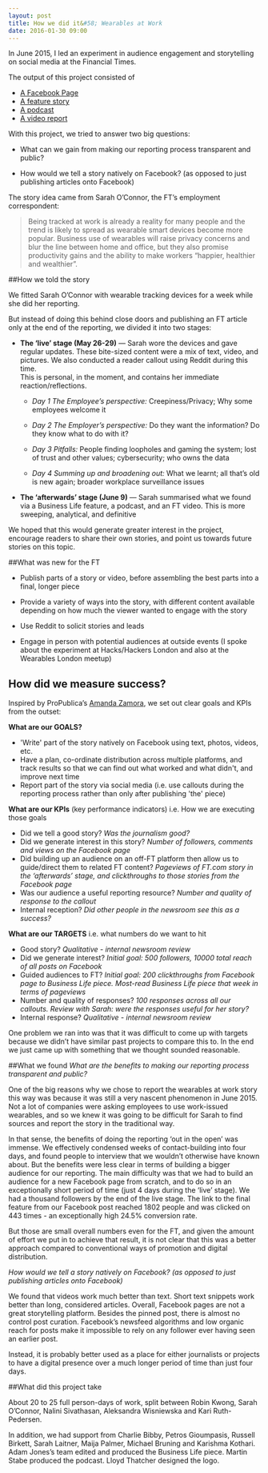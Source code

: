 ```yaml
---
layout: post
title: How we did it&#58; Wearables at Work
date: 2016-01-30 09:00
---
```


In June 2015, I led an experiment in audience engagement and storytelling on social media at the Financial Times.

The output of this project consisted of

* [A Facebook Page](http://facebook.com/wearablesatwork)
* [A feature story](http://www.ft.com/cms/s/0/d7eee768-0b65-11e5-994d-00144feabdc0.html#axzz3cTLoxg8p)
* [A podcast](http://podcast.ft.com/p/2759)
* [A video report](http://video.ft.com/4283782759001/Wearables-and-work-who-wins-/editorschoice)

With this project, we tried to answer two big questions:

* What can we gain from making our reporting process transparent and public?

* How would we tell a story natively on Facebook? (as opposed to just publishing articles onto Facebook)

The story idea came from Sarah O’Connor, the FT’s employment correspondent:

>Being tracked at work is already a reality for many people and the trend is likely to spread as wearable smart devices become more popular. Business use of wearables will raise privacy concerns and blur the line between home and office, but they also promise productivity gains and the ability to make workers “happier, healthier and wealthier”.

##How we told the story

We fitted Sarah O’Connor with wearable tracking devices for a week while she did her reporting.

But instead of doing this behind close doors and publishing an FT article only at the end of the reporting, we divided it into two stages:

* **The ‘live’ stage (May 26-29)** &mdash; Sarah wore the devices and gave regular updates. These bite-sized content were a mix of text, video, and pictures. We also conducted a reader callout using Reddit during this time.  
This is personal, in the moment, and contains her immediate reaction/reflections.   

	* *Day 1  The Employee’s perspective:*
Creepiness/Privacy; Why some employees welcome it

	* *Day 2 The Employer’s perspective:*
Do they want the information? Do they know what to do with it?

	* *Day 3 Pitfalls:*
People finding loopholes and gaming the system; lost of trust and other values; cybersecurity; who owns the data

	* *Day 4 Summing up and broadening out:*
	What we learnt; all that’s old is new again; broader workplace surveillance issues  

* **The ‘afterwards’ stage (June 9)** &mdash; Sarah summarised what we found via a Business Life feature, a podcast, and an FT video.
This is more sweeping, analytical, and definitive

We hoped that this would generate greater interest in the project, encourage readers to share their own stories, and point us towards future stories on this topic.

##What was new for the FT

* Publish parts of a story or video, before assembling the best parts into a final, longer piece

* Provide a variety of ways into the story, with different content available depending on how much the viewer wanted to engage with the story

* Use Reddit to solicit stories and leads

* Engage in person with potential audiences at outside events (I spoke about the experiment at Hacks/Hackers London and also at the Wearables London meetup)


## How did we measure success?
Inspired by ProPublica’s [Amanda Zamora](http://journalismcourses.org/SMA2015.html), we set out clear goals and KPIs from the outset:

**What are our GOALS?**

* 'Write' part of the story natively on Facebook using text, photos, videos, etc.	
* Have a plan, co-ordinate distribution across multiple platforms, and track results so that we can find out what worked and what didn't, and improve next time
* Report part of the story via social media (i.e. use callouts during the reporting process rather than only after publishing 'the' piece)

**What are our KPIs** (key performance indicators) i.e. How we are executing those goals

* Did we tell a good story? *Was the journalism good?*
* Did we generate interest in this story? *Number of followers, comments and views on the Facebook page*
* Did building up an audience on an off-FT platform then allow us to guide/direct them to related FT content? *Pageviews of FT.com story in the ‘afterwards’ stage, and clickthroughs to those stories from the Facebook page*
* Was our audience a useful reporting resource? *Number and quality of response to the callout*
* Internal reception? *Did other people in the newsroom see this as a success?*

**What are our TARGETS** i.e. what numbers do we want to hit

* Good story? *Qualitative - internal newsroom review*
* Did we generate interest? *Initial goal: 500 followers, 10000 total reach of all posts on Facebook*
* Guided audiences to FT? *Initial goal: 200 clickthroughs from Facebook page to Business Life piece.  Most-read Business Life piece that week in terms of pageviews*
* Number and quality of responses? *100 responses across all our callouts. Review with Sarah: were the responses useful for her story?*
* Internal response? *Qualitative - internal newsroom review*

One problem we ran into was that it was difficult to come up with targets because we didn’t have similar past projects to compare this to.  In the end we just came up with something that we thought sounded reasonable.
 
##What we found
*What are the benefits to making our reporting process transparent and public?*

One of the big reasons why we chose to report the wearables at work story this way was because it was still a very nascent phenomenon in June 2015. Not a lot of companies were asking employees to use work-issued wearables, and so we knew it was going to be difficult for Sarah to find sources and report the story in the  traditional way.

In that sense, the benefits of doing the reporting ‘out in the open’ was immense.  We effectively condensed weeks of contact-building into four days, and found people to interview that we wouldn’t otherwise have known about.
But the benefits were less clear in terms of building a bigger audience for our reporting. The main difficulty was that we had to build an audience for a new Facebook page from scratch, and to do so in an exceptionally short period of time (just 4 days during the ‘live’ stage). 
We had a thousand followers by the end of the live stage. The link to the final feature from our Facebook post reached 1802 people and was clicked on 443 times - an exceptionally high 24.5% conversion rate. 

But those are small overall numbers even for the FT, and given the amount of effort we put in to achieve that result, it is not clear that this was a better approach compared to conventional ways of promotion and digital distribution.

*How would we tell a story natively on Facebook? (as opposed to just publishing articles onto Facebook)*

We found that videos work much better than text. Short text snippets work better than long, considered articles.
Overall, Facebook pages are not a great storytelling platform. Besides the pinned post, there is almost no control post curation. Facebook’s newsfeed algorithms and low organic reach for posts make it impossible to rely on any follower ever having seen an earlier post.

Instead, it is probably better used as a place for either journalists or projects to have a digital presence over a much longer period of time than just four days. 

##What did this project take

About 20 to 25 full person-days of work, split between Robin Kwong, Sarah O’Connor, Nalini Sivathasan, Aleksandra Wisniewska and Kari Ruth-Pedersen.
  
In addition, we had support from Charlie Bibby, Petros Gioumpasis, Russell Birkett, Sarah Laitner, Maija Palmer, Michael Bruning and Karishma Kothari. Adam Jones’s team edited and produced the Business Life piece. Martin Stabe produced the podcast. Lloyd Thatcher designed the logo.
